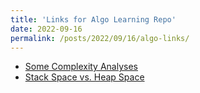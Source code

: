 ```yaml
---
title: 'Links for Algo Learning Repo'
date: 2022-09-16
permalink: /posts/2022/09/16/algo-links/
---
```


- [Some Complexity Analyses](https://chkao831.github.io/files/algo/Some_complexity_analyses.pdf)
- [Stack Space vs. Heap Space](https://chkao831.github.io/files/algo/StackVSHeap.pdf)

